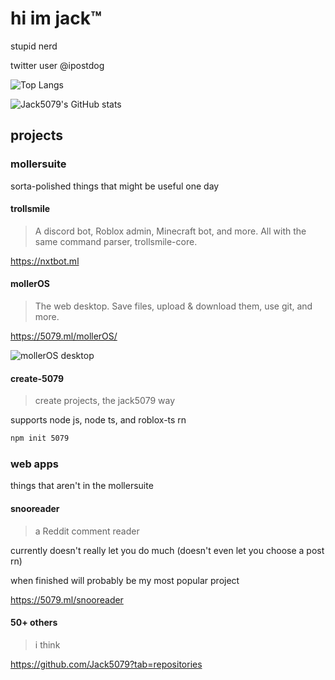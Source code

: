 # hi im jack&trade;

stupid nerd

twitter user @ipostdog

![Top Langs](https://github-readme-stats.vercel.app/api/top-langs/?username=Jack5079)

![Jack5079's GitHub stats](https://github-readme-stats.vercel.app/api?username=Jack5079&count_private=true&show_icon=true)

## projects

### mollersuite

sorta-polished things that might be useful one day

#### trollsmile

> A discord bot, Roblox admin, Minecraft bot, and more. All with the same command parser, trollsmile-core.

https://nxtbot.ml

#### mollerOS

> The web desktop. Save files, upload & download them, use git, and more.

https://5079.ml/mollerOS/

![mollerOS desktop](https://user-images.githubusercontent.com/29169102/115480507-9ce37800-a218-11eb-84f7-015f12530e0e.png)

#### create-5079

> create projects, the jack5079 way

supports node js, node ts, and roblox-ts rn

```sh
npm init 5079
```

### web apps

things that aren't in the mollersuite

#### snooreader

> a Reddit comment reader

currently doesn't really let you do much (doesn't even let you choose a post rn)

when finished will probably be my most popular project

https://5079.ml/snooreader

#### 50+ others

> i think

https://github.com/Jack5079?tab=repositories

